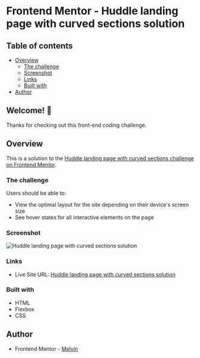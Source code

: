 # Frontend Mentor - Huddle landing page with curved sections solution

## Table of contents

-  [Overview](#overview)
   -  [The challenge](#the-challenge)
   -  [Screenshot](#screenshot)
   -  [Links](#links)
   -  [Built with](#built-with)
-  [Author](#author)

## Welcome! 👋

Thanks for checking out this front-end coding challenge.

## Overview

This is a solution to the [Huddle landing page with curved sections challenge on Frontend Mentor](https://www.frontendmentor.io/challenges/huddle-landing-page-with-curved-sections-5ca5ecd01e82137ec91a50f2).

### The challenge

Users should be able to:

-  View the optimal layout for the site depending on their device's screen size
-  See hover states for all interactive elements on the page

### Screenshot

![Huddle landing page with curved sections solution](./design/desktop-preview.jpeg)

### Links

-  Live Site URL: [Huddle landing page with curved sections solution](https://boymelvs.github.io/huddle-landing-page-with-curved-sections-master)

### Built with

-  HTML
-  Flexbox
-  CSS

## Author

-  Frontend Mentor - [Melvin](https://www.frontendmentor.io/profile/boymelvs)
